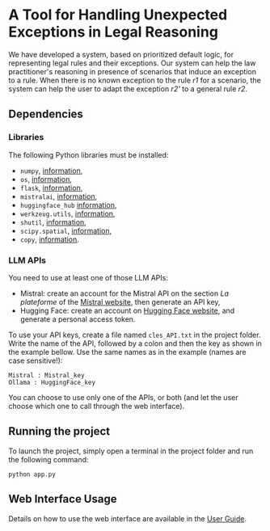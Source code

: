 # A Tool for Handling Unexpected Exceptions in Legal Reasoning

We have developed a system, based on prioritized default logic, for representing legal rules and their exceptions. Our system can help the law practitioner's reasoning in presence of scenarios that induce an exception to a rule. When there is no known exception to the rule *r1* for a scenario, the system can help the user to adapt the exception *r2'* to a general rule *r2*.

## Dependencies
### Libraries
The following Python libraries must be installed:
- `numpy`, [information](https://numpy.org/install/),
- `os`, [information](https://docs.python.org/3.13/library/os.html),
- `flask`, [information](https://flask.palletsprojects.com/en/stable/installation/),
- `mistralai`, [information](https://docs.mistral.ai/getting-started/clients/),
- `huggingface_hub` [information](https://huggingface.co/docs/huggingface_hub/installation),
- `werkzeug.utils`, [information](https://werkzeug.palletsprojects.com/en/stable/installation/),
- `shutil`, [information](https://docs.python.org/3/library/shutil.html),
- `scipy.spatial`, [information](https://scipy.org/install/),
- `copy`, [information](https://docs.python.org/3/library/copy.html).

### LLM APIs
You need to use at least one of those LLM APIs:
- Mistral: create an account for the Mistral API on the section *La plateforme* of the [Mistral website](https://mistral.ai/fr/products/la-plateforme), then generate an API key,
- Hugging Face: create an account on [Hugging Face website](https://huggingface.co), and generate a personal access token.

To use your API keys, create a file named `cles_API.txt` in the project folder. Write the name of the API, followed by a colon and then the key as shown in the example bellow. Use the same names as in the example (names are case sensitive!):
```
Mistral : Mistral_key
Ollama : HuggingFace_key
```

You can choose to use only one of the APIs, or both (and let the user choose which one to call through the web interface).

## Running the project

To launch the project, simply open a terminal in the project folder and run the following command:
```
python app.py
```

## Web Interface Usage

Details on how to use the web interface are available in the [User Guide](User_guide.pdf).